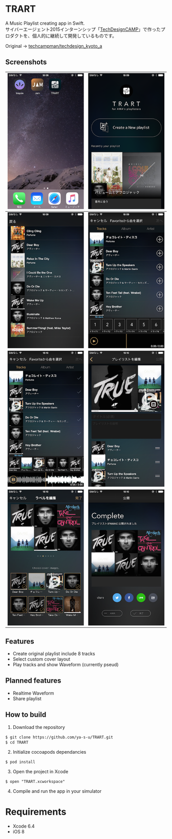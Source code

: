 # TRART

A Music Playlist creating app in Swift.  
サイバーエージェント2015インターンシップ「[TechDesignCAMP](https://www.cyberagent.co.jp/recruit/fresh/program_detail/id=10494)」で作ったプロダクトを、個人的に継続して開発しているものです。

Original → [techcampman/techdesign_kyoto_a](https://github.com/techcampman/techdesign_kyoto_a)

## Screenshots
|![HomeScreen](https://github.com/ya-s-u/TRART/raw/master/screenshots/1.PNG)|![MyPlaylist](https://github.com/ya-s-u/TRART/raw/master/screenshots/2.PNG)|
|---|---|
|![TracksInPlaylist](https://github.com/ya-s-u/TRART/raw/master/screenshots/3.PNG)|![CreatePlaylist](https://github.com/ya-s-u/TRART/raw/master/screenshots/4.PNG)|
|![PlayPlaylist](https://github.com/ya-s-u/TRART/raw/master/screenshots/5.PNG)|![EditPlaylist](https://github.com/ya-s-u/TRART/raw/master/screenshots/6.PNG)|
|![EditJacket](https://github.com/ya-s-u/TRART/raw/master/screenshots/7.PNG)|![CreatedPlaylist](https://github.com/ya-s-u/TRART/raw/master/screenshots/8.PNG)|

## Features

- Create original playlist include 8 tracks
- Select custom cover layout
- Play tracks and show Waveform (currently pseud)

## Planned features

- Realtime Waveform
- Share playlist

## How to build

1) Download the repository

```
$ git clone https://github.com/ya-s-u/TRART.git
$ cd TRART
```

2) Initialize cocoapods dependancies

```
$ pod install
```

3) Open the project in Xcode

```
$ open "TRART.xcworkspace"
```

4) Compile and run the app in your simulator

# Requirements

- Xcode 6.4
- iOS 8
